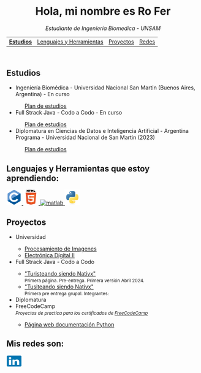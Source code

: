 <!DOCTYPE html>
<html lang="es">
<head>
    <meta charset="UTF-8">
    <meta name="viewport" content="width=device-width, initial-scale=1.0">
     
</head>
<body>
    <header>
        <h1 align="center"> Hola, mi nombre es Ro Fer </h1>
        <p align="center"><em>Estudiante de Ingenieria Biomedica - UNSAM</em></p>
        <nav> 
            <table> <!-- ESTO NO SE HACE PERO LA VERDAD QUE PARA IR ARMANDO NO QUEDA TAAAN MAL-->
                       <th>
                           <a href="#estudios"> Estudios</a></td> 
                           <td><a href="#lenguajes"> Lenguajes y Herramientas</a></td>
                            <td><a href='#proyectos'> Proyectos </a></td>
                           <td><a href="#redes"> Redes</a></td>
                       </th>
           </table>
        </nav>
    </header>
    <section id="estudios">
        <h2>Estudios</h2>
        <ul>
          <li>Ingeniería Biomédica - Universidad Nacional San Martin (Buenos Aires, Argentina) - En curso </li>
            <ul><a href="https://www.unsam.edu.ar/escuelas/ecyt/172/ciencia/ingenieria-biomedica" target="_blank" >Plan de estudios</a></ul>
            <li>Full Strack Java - Codo a Codo - En curso </li>
            <ul><a href="https://drive.google.com/file/d/1SSwNBdJUy-5h4A4aZHiOYTUvM8qEGYMi/view?usp=drive_link" target="_blank" >Plan de estudios</a></ul>
          <li>Diplomatura en Ciencias de Datos e Inteligencia Artificial - Argentina Programa - Universidad Nacional de San Martin (2023) </li>
            <ul><a href="https://www.argentina.gob.ar/sites/default/files/5._unsam_-_ciencia_de_datos_e_inteligencia_artificial.pdf" target="_blank" >Plan de estudios</a></ul>
        </ul>
    </section>
    <section id="lenguajes">
      <h2>Lenguajes y Herramientas que estoy aprendiendo:</h2>
      <p align="left">
        <a href="https://www.cprogramming.com/" target="_blank" rel="noreferrer"> <img src="https://raw.githubusercontent.com/devicons/devicon/master/icons/c/c-original.svg" alt="c" width="40" height="40"/> </a> 
        <a href="https://www.w3.org/html/" target="_blank" rel="noreferrer"> <img src="https://raw.githubusercontent.com/devicons/devicon/master/icons/html5/html5-original-wordmark.svg" alt="html5" width="40" height="40"/> </a> 
        <a href="https://www.mathworks.com/" target="_blank" rel="noreferrer"> <img src="https://upload.wikimedia.org/wikipedia/commons/2/21/Matlab_Logo.png" alt="matlab" width="40" height="40"/> </a> <a href="https://www.python.org" target="_blank" rel="noreferrer"> <img src="https://raw.githubusercontent.com/devicons/devicon/master/icons/python/python-original.svg" alt="python" width="40" height="40"/> </a>
    </section>
    <section id="proyectos">
        <h2>Proyectos</h2>
        <ul>
            <li>Universidad</li>
            <ul>
                <li><a href="https://github.com/ro-fer/Procedimiento_de_Imagenes " target="_blank">Procesamiento de Imagenes</a></li>
                <li><a href="https://github.com/ro-fer/Electronica_Digital_II" target="_blank">Electrónica Dígital II</a></li>
            </ul>
            <li>Full Strack Java - Codo a Codo</li>
            <ul>
                <li><a href="https://ro-fer.github.io/Turisteando-siendo-Nativx/" target="_blank">"Turisteando siendo Nativx"</a></li>
                <small>Primera página. Pre-entrega. Primera versión Abril 2024. </small>
                <li><a href="https://matirnc.github.io/ProyectoCaC_FullStack_Java/">"Tusiteando siendo Nativx"</a></li>
                <small>Primera pre entrega grupal. Integrantes: </small>
            </ul>
            <li>Diplomatura</li>
            <li>FreeCodeCamp</li>
            <small><i>Proyectos de practica para los certificados de <a href="https://www.freecodecamp.org/espanol/roh__fer" target="_blank">FreeCodeCamp</a></i></small>
            <ul>
                <li><a href="https://ro-fer.github.io/pagina-python/" target="_blank">Página web documentación Python</a></li>
            </ul>
        </ul>
    </section>
     <section id="redes">
        <h2> Mis redes son:</h2>
        <a href="https://www.linkedin.com/in/rocio-bfernandez/" target="blank"><img align="center" src="https://raw.githubusercontent.com/devicons/devicon/master/icons/linkedin/linkedin-original.svg" alt="rocio-bfernandez" height="30" width="40" /></a>
     </section>
</body>
</html>

